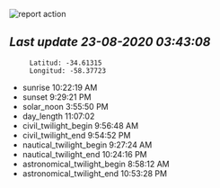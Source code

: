 ![report action](https://github.com/matiasz8/actions-for-reports/workflows/report%20action/badge.svg?branch=develop) 


## *****Last update 23-08-2020 03:43:08*****



		 Latitud: -34.61315
		 Longitud: -58.37723

 - sunrise 	 10:22:19 AM
 - sunset 	 9:29:21 PM
 - solar_noon 	 3:55:50 PM
 - day_length 	 11:07:02
 - civil_twilight_begin 	 9:56:48 AM
 - civil_twilight_end 	 9:54:52 PM
 - nautical_twilight_begin 	 9:27:24 AM
 - nautical_twilight_end 	 10:24:16 PM
 - astronomical_twilight_begin 	 8:58:12 AM
 - astronomical_twilight_end 	 10:53:28 PM
